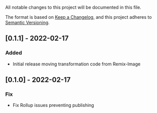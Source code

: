 All notable changes to this project will be documented in this file.

The format is based on [Keep a Changelog](https://keepachangelog.com/en/1.0.0/),
and this project adheres to [Semantic Versioning](https://semver.org/spec/v2.0.0.html).

## [0.1.1] - 2022-02-17

### Added

- Initial release moving transformation code from Remix-Image


## [0.1.0] - 2022-02-17

### Fix

- Fix Rollup issues preventing publishing
